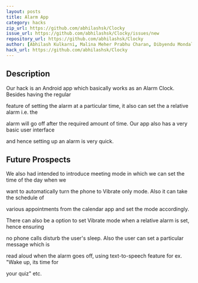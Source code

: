 ```yaml
---
layout: posts
title: Alarm App
category: hacks
zip_url: https://github.com/abhilashsk/Clocky
issue_url: https://github.com/abhilashsk/Clocky/issues/new
repository_url: https://github.com/abhilashsk/Clocky
author: [Abhilash Kulkarni, Malina Meher Prabhu Charan, Dibyendu Mondal, Vishal Jagannath]
hack_url: https://github.com/abhilashsk/Clocky
---
```


Description
------------

Our hack is an Android app which basically works as an Alarm Clock. Besides having the regular

feature of setting the alarm at a particular time, it also can set the a relative alarm i.e. the

alarm will go off after the required amount of time. Our app also has a very basic user interface

and hence setting up an alarm is very quick. 

Future Prospects
-----------------

We also had intended to introduce meeting mode in which we can set the time of the day when we 

want to automatically turn the phone to Vibrate only mode. Also it can take the schedule of 

various appointments from the calendar app and set the mode accordingly.

There can also be a option to set Vibrate mode when a relative alarm is set, hence ensuring

no phone calls disturb the user's sleep. Also the user can set a particular message which is

read aloud when the alarm goes off, using text-to-speech feature for ex. "Wake up, its time for

your quiz" etc. 


